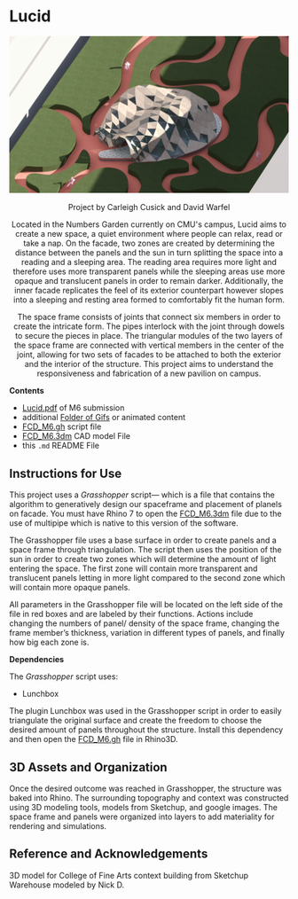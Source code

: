 # Lucid
![image](/Carleigh_David/img.png)
<p align="center">
    <p align="center">Project by Carleigh Cusick and David Warfel </p>
<p align="center">
      <p align="center">Located in the Numbers Garden currently on CMU's campus, Lucid aims to create a new space, a quiet environment where people can relax, read or take a nap. On the facade, two zones are created by determining the distance between the panels and the sun in turn splitting the space into a reading and a sleeping area. The reading area requires more light and therefore uses more transparent panels while the sleeping areas use more opaque and translucent panels in order to remain darker. Additionally, the inner facade replicates the feel of its exterior counterpart however slopes into a sleeping and resting area formed to comfortably fit the human form.</p>

<p align="center">The space frame consists of joints that connect six members in order to create the intricate form. The pipes interlock with the joint through dowels to secure the pieces in place. The triangular modules of the two layers of the space frame are connected with vertical members in the center of the joint, allowing for two sets of facades to be attached to both the exterior and the interior of the structure. This project aims to understand the responsiveness and fabrication of a new pavilion on campus. </p>
</p>

**Contents**

- [Lucid.pdf](/Carleigh_David/M6Lucid.pdf) of M6 submission
- additional [Folder of Gifs](https://drive.google.com/drive/folders/15OfFYhpsMLj67I-ZToxW7TAEFUgf18a-) or animated content
- [FCD_M6.gh](/Carleigh_David/FCD_V6.gh) script file 
- [FCD_M6.3dm](https://drive.google.com/drive/folders/1IkzBHXBOR2uFnrBsR8Qs0_MQXAey9vmy) CAD model File
- this `.md` README File

## Instructions for Use

This project uses a _Grasshopper_ script&mdash; which is a file that contains the algorithm to generatively design our spaceframe and placement of planels on facade. You must have Rhino 7 to open the [FCD_M6.3dm](https://drive.google.com/drive/folders/1IkzBHXBOR2uFnrBsR8Qs0_MQXAey9vmy) file due to the use of multipipe which is native to this version of the software.

The Grasshopper file uses a base surface in order to create panels and a space frame through triangulation. The script then uses the position of the sun in order to create two zones which will determine the amount of light entering the space. The first zone will contain more transparent and translucent panels letting in more light compared to the second zone which will contain more opaque panels.

All parameters in the Grasshopper file will be located on the left side of the file in red boxes and are labeled by their functions. Actions include changing the numbers of panel/ density of the space frame, changing the frame member’s thickness, variation in different types of panels, and finally how big each zone is.

**Dependencies**

The _Grasshopper_ script uses:
  - Lunchbox

The plugin Lunchbox was used in the Grasshopper script in order to easily triangulate the original surface and create the freedom to choose the desired amount of panels throughout the structure.
Install this dependency and then open the [FCD_M6.gh](/Carleigh_David/FCD_V6.gh) file in Rhino3D.

## 3D Assets and Organization

Once the desired outcome was reached in Grasshopper, the structure was baked into Rhino. The surrounding topography and context was constructed using 3D modeling tools, models from Sketchup, and google images. The space frame and panels were organized into layers to add materiality for rendering and simulations. 

## Reference and Acknowledgements
3D model for College of Fine Arts context building from Sketchup Warehouse modeled by Nick D.
